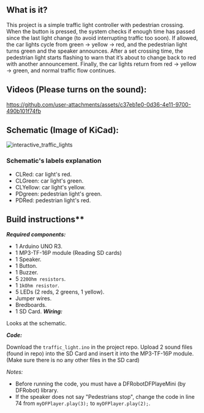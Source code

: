 ## What is it?
This project is a simple traffic light controller with pedestrian crossing. When the button is pressed, the system checks if enough time has passed since the last light change (to avoid interrupting traffic too soon). If allowed, the car lights cycle from green → yellow → red, and the pedestrian light turns green and the speaker announces. After a set crossing time, the pedestrian light starts flashing to warn that it’s about to change back to red with another announcement. Finally, the car lights return from red → yellow → green, and normal traffic flow continues.

## Videos (Please turns on the sound):

https://github.com/user-attachments/assets/c37eb1e0-0d36-4e11-9700-490b101f74fb


## Schematic (Image of KiCad):

![interactive_traffic_lights](https://github.com/user-attachments/assets/df1f1299-2126-493a-8c6e-88ca59a32397)

### Schematic's labels explanation
- CLRed: car light's red.
- CLGreen: car light's green.
- CLYellow: car light's yellow.
- PDgreen: pedestrian light's green.
- PDRed: pedestrian light's red.

## Build instructions**

  ***Required components:***
  - 1 Arduino UNO R3.
  - 1 MP3-TF-16P module (Reading SD cards)
  - 1 Speaker.
  - 1 Button.
  - 1 Buzzer.
  - 5 `220Ohm resistors`.
  - 1 `1kOhm resistor`.
  - 5 LEDs (2 reds, 2 greens, 1 yellow).
  - Jumper wires.
  - Bredboards.
  - 1 SD Card.
  ***Wiring:***
  
  Looks at the schematic.
  
  ***Code:***
  
  Download the `traffic_light.ino` in the project repo.
  Upload 2 sound files (found in repo) into the SD Card and insert it into the MP3-TF-16P module. (Make sure there is no any other files in the SD card)
  
  *Notes:* 
  - Before running the code, you must have a DFRobotDFPlayeMini (by DFRobot) library.
  - If the speaker does not say "Pedestrians stop", change the code in line 74 from `myDFPlayer.play(3);` to `myDFPlayer.play(2);`.


 
